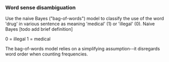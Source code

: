 ### Word sense disambiguation

Use the naive Bayes ("bag-of-words") model to classify the use of the word 'drug' in various sentence as meaning 'medical' (1) or 'illegal' (0).
Naive Bayes [todo add brief definition]

0 = illegal
1 = medical

The bag-of-words model relies on a simplifying assumption--it disregards word order when counting frequencies. 
